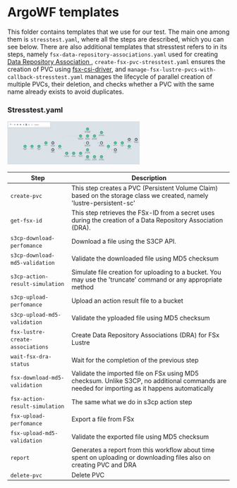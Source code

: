 

# ArgoWF templates
This folder contains templates that we use for our test. The main one among them is `stresstest.yaml`, where all the steps are described, which you can see below. There are also additional templates that stresstest refers to in its steps, namely `fsx-data-repository-associations.yaml` used for creating [Data Repository Association ](https://docs.aws.amazon.com/fsx/latest/LustreGuide/create-dra-linked-data-repo.html), `create-fsx-pvc-stresstest.yaml` ensures the creation of PVC using [fsx-csi-driver](https://github.com/kubernetes-sigs/aws-fsx-csi-driver), and `manage-fsx-lustre-pvcs-with-callback-stresstest.yaml` manages the lifecycle of parallel creation of multiple PVCs, their deletion, and checks whether a PVC with the same name already exists to avoid duplicates.
### Stresstest.yaml
<img
  src="/FSXLustre_vs_s3cp/images/stresstest_wf.png"
  alt="ArgoWF stresstest tree"
  style="display: inline-block; margin: 0 auto; max-width: 300px">

| Step | Description |
| --- | --- |
| `create-pvc` | This step creates a PVC (Persistent Volume Claim) based on the storage class we created, namely 'lustre-persistent-sc' |
| `get-fsx-id` | This step retrieves the FSx-ID from a secret uses during the creation of a Data Repository Association (DRA). |
| `s3cp-download-perfomance` | Download a file using the S3CP API. |
| `s3cp-download-md5-validation` | Validate the downloaded file using MD5 checksum |
| `s3cp-action-result-simulation` | Simulate file creation for uploading to a bucket. You may use the 'truncate' command or any appropriate method |
| `s3cp-upload-perfomance` | Upload an action result file to a bucket |
| `s3cp-upload-md5-validation` | Validate the yploaded file using MD5 checksum |
| `fsx-lustre-create-associations` | Create Data Repository Associations (DRA) for FSx Lustre |
| `wait-fsx-dra-status` |  Wait for the completion of the previous step |
| `fsx-download-md5-validation` | Validate the imported file on FSx using MD5 checksum. Unlike S3CP, no additional commands are needed for importing as it happens automatically |
| `fsx-action-result-simulation` | The same what we do in s3cp action step |
| `fsx-upload-perfomance` |  Export a file from FSx |
| `fsx-upload-md5-validation` |  Validate the exported file using MD5 checksum |
| `report` | Generates a report from this workflow about time spent on uploading or downloading files also on creating PVC and DRA |
| `delete-pvc` | Delete PVC |